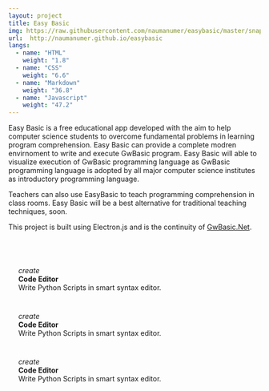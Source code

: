 ```yaml
---
layout: project
title: Easy Basic
img: https://raw.githubusercontent.com/naumanumer/easybasic/master/snaps/Editor.png
url:  http://naumanumer.github.io/easybasic
langs:
  - name: "HTML"
    weight: "1.8"
  - name: "CSS"
    weight: "6.6"
  - name: "Markdown"
    weight: "36.8"
  - name: "Javascript"
    weight: "47.2"
---
```

Easy Basic is a free educational app developed with the aim to help computer science students to overcome fundamental problems in learning program comprehension.
Easy Basic can provide a complete modren envirnoment to write and execute GwBasic program.  Easy Basic will able to visualize execution of GwBasic programming language as GwBasic programming language is adopted by all major computer science institutes as introductory programming language.

Teachers can also use EasyBasic to teach programming comprehension in class rooms. Easy Basic will be a best alternative for traditional teaching techniques, soon.

This project is built using Electron.js and is the continuity of [GwBasic.Net](http://www.github.com/naumanumer/gwbasic.net).

<div style="margin: 50px 0">
<div class="container" style="margin:0;">
<div class="col-sm-4 row-fluid" style="padding:20px">
   <div class="span2 col-xs-2"><i class="material-icons">create</i></div>
   <div class="span10 col-xs-10">
      <b>Code Editor</b><br>
      Write Python Scripts in smart syntax editor.
    </div>
</div>
<div class="col-sm-4 row-fluid" style="padding:20px">
   <div class="span2 col-xs-2"><i class="material-icons">create</i></div>
   <div class="span10 col-xs-10">
      <b>Code Editor</b><br>
      Write Python Scripts in smart syntax editor.
    </div>
</div>
<div class="col-sm-4 row-fluid" style="padding:20px">
   <div class="span2 col-xs-2"><i class="material-icons">create</i></div>
   <div class="span10 col-xs-10">
      <b>Code Editor</b><br>
      Write Python Scripts in smart syntax editor.
    </div>
</div>
</div>
</div>
